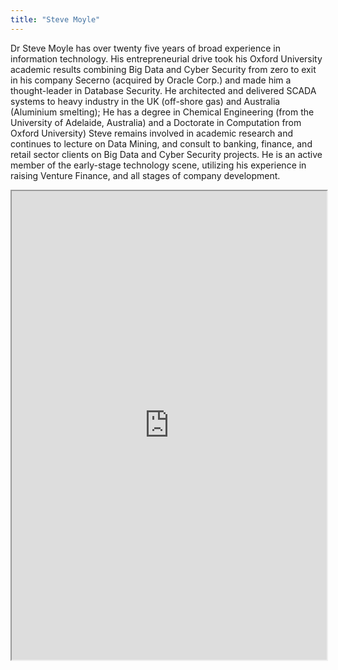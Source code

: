 ```yaml
---
title: "Steve Moyle"
---
```


Dr Steve Moyle has over twenty five years of broad experience in information technology.  His entrepreneurial drive took his Oxford University academic results combining Big Data and Cyber Security from zero to exit in his company Secerno (acquired by Oracle Corp.) and made him a thought-leader in Database Security.
He architected and delivered SCADA systems to heavy industry in the UK (off-shore gas) and Australia (Aluminium smelting); He has a degree in Chemical Engineering (from the University of Adelaide, Australia) and a Doctorate in Computation from Oxford University)
Steve remains involved in academic research and continues to lecture on Data Mining, and consult to banking, finance, and retail sector clients on Big Data and Cyber Security projects.
He is an active member of the early-stage technology scene, utilizing his experience in raising Venture Finance, and all stages of company development.

<iframe height="750" width="100%" src="https://ewelton.github.io/ktest/wiki.html#Steve%20Moyle"></iframe>
